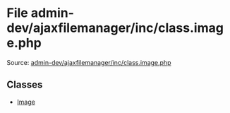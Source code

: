 File admin-dev/ajaxfilemanager/inc/class.image.php
=========

Source: [admin-dev/ajaxfilemanager/inc/class.image.php](https://github.com/PrestaShop/PrestaShop/blob/1.5.6.3/admin-dev/ajaxfilemanager/inc/class.image.php)


Classes
-------

* [Image](class.Image.md)

